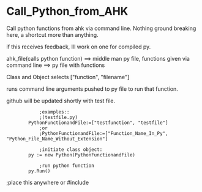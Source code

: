 # Call_Python_from_AHK
Call python functions from ahk via command line. 
Nothing ground breaking here, a shortcut more than anything.

if this receives feedback, Ill work on one for compiled py.

ahk_file(calls python function) ==> middle man py file, functions given via command line ==> py file with functions

Class and Object selects ["function", "filename"]

runs command line arguments pushed to py file to run that function.

github will be updated shortly with test file.

                ;examples:: 
                ;(testfile.py) 
            PythonFunctionandFile:=["testfunction", "testfile"] 
                ;or  
                ;PythonFunctionandFile:=["Function_Name_In_Py", "Python_File_Name_Without_Extension"]

                ;initiate class object:
            py := new Python(PythonFunctionandFile)

                ;run python function
            py.Run() 

;place this anywhere or #include 
 
